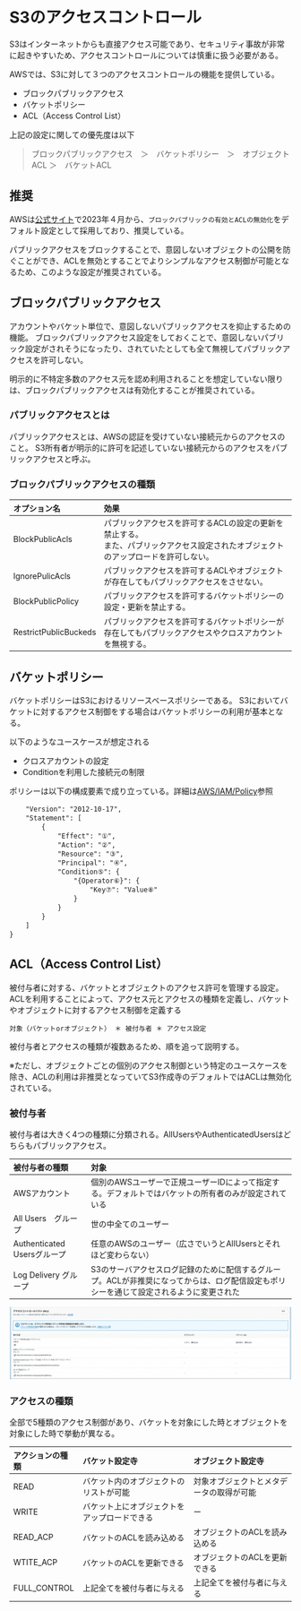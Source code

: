 # S3のアクセスコントロール
S3はインターネットからも直接アクセス可能であり、セキュリティ事故が非常に起きやすいため、アクセスコントロールについては慎重に扱う必要がある。

AWSでは、S3に対して３つのアクセスコントロールの機能を提供している。
- ブロックパブリックアクセス
- バケットポリシー
- ACL（Access Control List）

上記の設定に関しての優先度は以下
> ブロックパブリックアクセス　＞　バケットポリシー　＞　オブジェクトACL ＞　バケットACL

## 推奨
AWSは[公式サイト](https://aws.amazon.com/jp/about-aws/whats-new/2022/12/amazon-s3-automatically-enable-block-public-access-disable-access-control-lists-buckets-april-2023/)で2023年４月から、`ブロックパブリックの有効とACLの無効化`をデフォルト設定として採用しており、推奨している。

パブリックアクセスをブロックすることで、意図しないオブジェクトの公開を防ぐことができ、ACLを無効とすることでよりシンプルなアクセス制御が可能となるため、このような設定が推奨されている。

## ブロックパブリックアクセス
アカウントやバケット単位で、意図しないパブリックアクセスを抑止するための機能。
ブロックパブリックアクセス設定をしておくことで、意図しないパブリック設定がされそうになったり、されていたとしても全て無視してパブリックアクセスを許可しない。

明示的に不特定多数のアクセス元を認め利用されることを想定していない限りは、ブロックパブリックアクセスは有効化することが推奨されている。

### パブリックアクセスとは
パブリックアクセスとは、AWSの認証を受けていない接続元からのアクセスのこと。
S3所有者が明示的に許可を記述していない接続元からのアクセスをパブリックアクセスと呼ぶ。

### ブロックパブリックアクセスの種類
|オプション名|効果|
|:----|:----|
|BlockPublicAcls|パブリックアクセスを許可するACLの設定の更新を禁止する。<br>また、パブリックアクセス設定されたオブジェクトのアップロードを許可しない。|
|IgnorePulicAcls|パブリックアクセスを許可するACLやオブジェクトが存在してもパブリックアクセスをさせない。|
|BlockPublicPolicy|パブリックアクセスを許可するバケットポリシーの設定・更新を禁止する。|
|RestrictPublicBuckeds|パブリックアクセスを許可するバケットポリシーが存在してもパブリックアクセスやクロスアカウントを無視する。|



## バケットポリシー
バケットポリシーはS3におけるリソースベースポリシーである。
S3においてバケットに対するアクセス制御をする場合はバケットポリシーの利用が基本となる。

以下のようなユースケースが想定される
- クロスアカウントの設定
- Conditionを利用した接続元の制限

ポリシーは以下の構成要素で成り立っている。詳細は[AWS/IAM/Policy](https://misakifujishiro.github.io/TECH/AWS/IAM/policy.html)参照
```
    "Version": "2012-10-17",
    "Statement": [
        {
            "Effect": "①",
            "Action": "②",
            "Resource": "③",
            "Principal": "④",
            "Condition⑤": {
                "{Operator⑥}": {
                    "Key⑦": "Value⑧"
                }
            }
        }
    ]
}
```

## ACL（Access Control List）
被付与者に対する、バケットとオブジェクトのアクセス許可を管理する設定。
ACLを利用することによって、アクセス元とアクセスの種類を定義し、バケットやオブジェクトに対するアクセス制御を定義する
```
対象（バケットorオブジェクト） ＊ 被付与者 ＊ アクセス設定
```

被付与者とアクセスの種類が複数あるため、順を追って説明する。

※ただし、オブジェクトごとの個別のアクセス制御という特定のユースケースを除き、ACLの利用は非推奨となっていてS3作成寺のデフォルトではACLは無効化されている。

### 被付与者
被付与者は大きく4つの種類に分類される。AllUsersやAuthenticatedUsersはどちらもパブリックアクセス。

|被付与者の種類|対象|
|:----|:----|
|AWSアカウント|個別のAWSユーザーで正規ユーザーIDによって指定する。デフォルトではバケットの所有者のみが設定されている|
|All Users　グループ|世の中全てのユーザー|
|Authenticated Usersグループ|任意のAWSのユーザー（広さでいうとAllUsersとそれほど変わらない）|
|Log Delivery グループ|S3のサーバアクセスログ記録のために配信するグループ。ACLが非推奨になってからは、ログ配信設定もポリシーを通じて設定されるように変更された|

![](../../img/AWS/s3/s3_acl.png)


### アクセスの種類
全部で5種類のアクセス制御があり、バケットを対象にした時とオブジェクトを対象にした時で挙動が異なる。

|アクションの種類|バケット設定寺|オブジェクト設定寺|
|:----|:----|:----|
|READ|バケット内のオブジェクトのリストが可能|対象オブジェクトとメタデータの取得が可能|
|WRITE|バケット上にオブジェクトをアップロードできる|ー|
|READ_ACP|バケットのACLを読み込める|オブジェクトのACLを読み込める|
|WTITE_ACP|バケットのACLを更新できる|オブジェクトのACLを更新できる|
|FULL_CONTROL|上記全てを被付与者に与える|上記全てを被付与者に与える|
